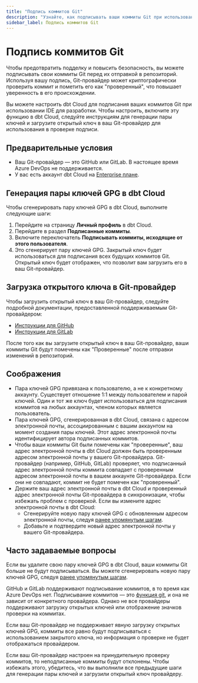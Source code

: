 ```yaml
---
title: "Подпись коммитов Git"
description: "Узнайте, как подписывать ваши коммиты Git при использовании IDE для разработки."
sidebar_label: Подпись коммитов Git
---
```


# Подпись коммитов Git <Lifecycle status="Enterprise" />

Чтобы предотвратить подделку и повысить безопасность, вы можете подписывать свои коммиты Git перед их отправкой в репозиторий. Используя вашу подпись, Git-провайдер может криптографически проверить коммит и пометить его как "проверенный", что повышает уверенность в его происхождении.

Вы можете настроить dbt Cloud для подписания ваших коммитов Git при использовании IDE для разработки. Чтобы настроить, включите эту функцию в dbt Cloud, следуйте инструкциям для генерации пары ключей и загрузите открытый ключ в ваш Git-провайдер для использования в проверке подписи.

## Предварительные условия

- Ваш Git-провайдер — это GitHub или GitLab. В настоящее время Azure DevOps не поддерживается.
- У вас есть аккаунт dbt Cloud на [Enterprise плане](https://www.getdbt.com/pricing/).

## Генерация пары ключей GPG в dbt Cloud

Чтобы сгенерировать пару ключей GPG в dbt Cloud, выполните следующие шаги:
1. Перейдите на страницу **Личный профиль** в dbt Cloud.
2. Перейдите в раздел **Подписанные коммиты**.
3. Включите переключатель **Подписывать коммиты, исходящие от этого пользователя**.
4. Это сгенерирует пару ключей GPG. Закрытый ключ будет использоваться для подписания всех будущих коммитов Git. Открытый ключ будет отображен, что позволит вам загрузить его в ваш Git-провайдер.

<Lightbox src="/img/docs/dbt-cloud/example-git-signed-commits-setting.png" width="95%" title="Пример настройки профиля Подписанные коммиты" />

## Загрузка открытого ключа в Git-провайдер

Чтобы загрузить открытый ключ в ваш Git-провайдер, следуйте подробной документации, предоставленной поддерживаемым Git-провайдером:

- [Инструкции для GitHub](https://docs.github.com/en/authentication/managing-commit-signature-verification/adding-a-gpg-key-to-your-github-account) 
- [Инструкции для GitLab](https://docs.gitlab.com/ee/user/project/repository/signed_commits/gpg.html) 

После того как вы загрузите открытый ключ в ваш Git-провайдер, ваши коммиты Git будут помечены как "Проверенные" после отправки изменений в репозиторий.

<Lightbox src="/img/docs/dbt-cloud/git-sign-verified.jpg" width="95%" title="Пример проверенного коммита Git в Git-провайдере." />

## Соображения

- Пара ключей GPG привязана к пользователю, а не к конкретному аккаунту. Существует отношение 1:1 между пользователем и парой ключей. Один и тот же ключ будет использоваться для подписания коммитов на любых аккаунтах, членом которых является пользователь.
- Пара ключей GPG, сгенерированная в dbt Cloud, связана с адресом электронной почты, ассоциированным с вашим аккаунтом на момент создания пары ключей. Этот адрес электронной почты идентифицирует автора подписанных коммитов.
- Чтобы ваши коммиты Git были помечены как "проверенные", ваш адрес электронной почты в dbt Cloud должен быть проверенным адресом электронной почты у вашего Git-провайдера. Git-провайдер (например, GitHub, GitLab) проверяет, что подписанный адрес электронной почты коммита совпадает с проверенным адресом электронной почты в вашем аккаунте Git-провайдера. Если они не совпадают, коммит не будет помечен как "проверенный".
- Держите ваш адрес электронной почты в dbt Cloud и проверенный адрес электронной почты Git-провайдера в синхронизации, чтобы избежать проблем с проверкой. Если вы измените адрес электронной почты в dbt Cloud:
  - Сгенерируйте новую пару ключей GPG с обновленным адресом электронной почты, следуя [ранее упомянутым шагам](/docs/cloud/dbt-cloud-ide/git-commit-signing#generate-gpg-keypair-in-dbt-cloud).
  - Добавьте и подтвердите новый адрес электронной почты у вашего Git-провайдера.

<!-- vale off -->

## Часто задаваемые вопросы

<!-- vale on -->

<DetailsToggle alt_header="Что произойдет, если я удалю свою пару ключей GPG в dbt Cloud?">

Если вы удалите свою пару ключей GPG в dbt Cloud, ваши коммиты Git больше не будут подписываться. Вы можете сгенерировать новую пару ключей GPG, следуя [ранее упомянутым шагам](/docs/cloud/dbt-cloud-ide/git-commit-signing#generate-gpg-keypair-in-dbt-cloud).
</DetailsToggle>

<DetailsToggle alt_header="Какие Git-провайдеры поддерживают ключи GPG?">

GitHub и GitLab поддерживают подписывание коммитов, в то время как Azure DevOps нет. Подписывание коммитов — это [функция git](https://git-scm.com/book/ms/v2/Git-Tools-Signing-Your-Work), и она не зависит от конкретного провайдера. Однако не все провайдеры поддерживают загрузку открытых ключей или отображение значков проверки на коммитах.

</DetailsToggle>

<DetailsToggle alt_header="Что делать, если мой Git-провайдер не поддерживает ключи GPG?">

Если ваш Git-провайдер не поддерживает явную загрузку открытых ключей GPG, коммиты все равно будут подписываться с использованием закрытого ключа, но информация о проверке не будет отображаться провайдером.

</DetailsToggle>

<DetailsToggle alt_header="Что делать, если мой Git-провайдер требует, чтобы все коммиты были подписаны?">

Если ваш Git-провайдер настроен на принудительную проверку коммитов, то неподписанные коммиты будут отклонены. Чтобы избежать этого, убедитесь, что вы выполнили все предыдущие шаги для генерации пары ключей и загрузили открытый ключ провайдеру.

</DetailsToggle>
